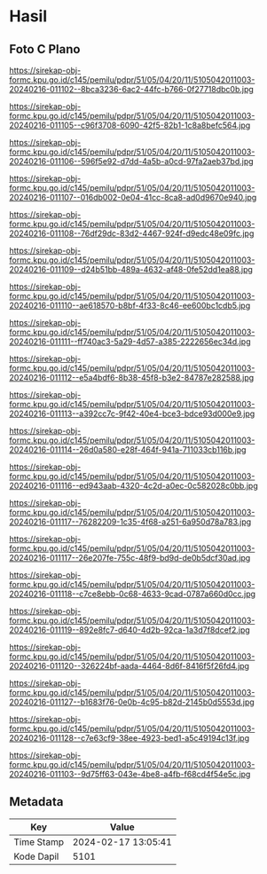 # Hasil

## Foto C Plano

https://sirekap-obj-formc.kpu.go.id/c145/pemilu/pdpr/51/05/04/20/11/5105042011003-20240216-011102--8bca3236-6ac2-44fc-b766-0f27718dbc0b.jpg

https://sirekap-obj-formc.kpu.go.id/c145/pemilu/pdpr/51/05/04/20/11/5105042011003-20240216-011105--c96f3708-6090-42f5-82b1-1c8a8befc564.jpg

https://sirekap-obj-formc.kpu.go.id/c145/pemilu/pdpr/51/05/04/20/11/5105042011003-20240216-011106--596f5e92-d7dd-4a5b-a0cd-97fa2aeb37bd.jpg

https://sirekap-obj-formc.kpu.go.id/c145/pemilu/pdpr/51/05/04/20/11/5105042011003-20240216-011107--016db002-0e04-41cc-8ca8-ad0d9670e940.jpg

https://sirekap-obj-formc.kpu.go.id/c145/pemilu/pdpr/51/05/04/20/11/5105042011003-20240216-011108--76df29dc-83d2-4467-924f-d9edc48e09fc.jpg

https://sirekap-obj-formc.kpu.go.id/c145/pemilu/pdpr/51/05/04/20/11/5105042011003-20240216-011109--d24b51bb-489a-4632-af48-0fe52dd1ea88.jpg

https://sirekap-obj-formc.kpu.go.id/c145/pemilu/pdpr/51/05/04/20/11/5105042011003-20240216-011110--ae618570-b8bf-4f33-8c46-ee600bc1cdb5.jpg

https://sirekap-obj-formc.kpu.go.id/c145/pemilu/pdpr/51/05/04/20/11/5105042011003-20240216-011111--ff740ac3-5a29-4d57-a385-2222656ec34d.jpg

https://sirekap-obj-formc.kpu.go.id/c145/pemilu/pdpr/51/05/04/20/11/5105042011003-20240216-011112--e5a4bdf6-8b38-45f8-b3e2-84787e282588.jpg

https://sirekap-obj-formc.kpu.go.id/c145/pemilu/pdpr/51/05/04/20/11/5105042011003-20240216-011113--a392cc7c-9f42-40e4-bce3-bdce93d000e9.jpg

https://sirekap-obj-formc.kpu.go.id/c145/pemilu/pdpr/51/05/04/20/11/5105042011003-20240216-011114--26d0a580-e28f-464f-941a-711033cb116b.jpg

https://sirekap-obj-formc.kpu.go.id/c145/pemilu/pdpr/51/05/04/20/11/5105042011003-20240216-011116--ed943aab-4320-4c2d-a0ec-0c582028c0bb.jpg

https://sirekap-obj-formc.kpu.go.id/c145/pemilu/pdpr/51/05/04/20/11/5105042011003-20240216-011117--76282209-1c35-4f68-a251-6a950d78a783.jpg

https://sirekap-obj-formc.kpu.go.id/c145/pemilu/pdpr/51/05/04/20/11/5105042011003-20240216-011117--26e207fe-755c-48f9-bd9d-de0b5dcf30ad.jpg

https://sirekap-obj-formc.kpu.go.id/c145/pemilu/pdpr/51/05/04/20/11/5105042011003-20240216-011118--c7ce8ebb-0c68-4633-9cad-0787a660d0cc.jpg

https://sirekap-obj-formc.kpu.go.id/c145/pemilu/pdpr/51/05/04/20/11/5105042011003-20240216-011119--892e8fc7-d640-4d2b-92ca-1a3d7f8dcef2.jpg

https://sirekap-obj-formc.kpu.go.id/c145/pemilu/pdpr/51/05/04/20/11/5105042011003-20240216-011120--326224bf-aada-4464-8d6f-8416f5f26fd4.jpg

https://sirekap-obj-formc.kpu.go.id/c145/pemilu/pdpr/51/05/04/20/11/5105042011003-20240216-011127--b1683f76-0e0b-4c95-b82d-2145b0d5553d.jpg

https://sirekap-obj-formc.kpu.go.id/c145/pemilu/pdpr/51/05/04/20/11/5105042011003-20240216-011128--c7e63cf9-38ee-4923-bed1-a5c49194c13f.jpg

https://sirekap-obj-formc.kpu.go.id/c145/pemilu/pdpr/51/05/04/20/11/5105042011003-20240216-011103--9d75ff63-043e-4be8-a4fb-f68cd4f54e5c.jpg


## Metadata

| Key        | Value               |
| ---------- | ------------------- |
| Time Stamp | 2024-02-17 13:05:41 |
| Kode Dapil | 5101                |



